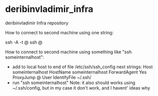 # deribinvladimir_infra
deribinvladimir Infra repository

How to connect to second machine using one string:

ssh -A -t <user>@<bastion-ext-ip> ssh <user>@<someinternalhost-ip>

How to connect to second machine using something like "ssh someinternalhost":
- add to local host to end of file /etc/ssh/ssh_config next strings:
    Host someinternalhost
        HostName someinternalhost
        ForwardAgent Yes
        ProxyJump <user>@<bastion-ext-ip>
        User <user>
        IdentifyFile ~/.ssh/<privatekeyfilename>
- run "ssh someinternalhost"
Note: it also should works using ~/.ssh/config, but in my case it don't work, and I havent' ideas why
